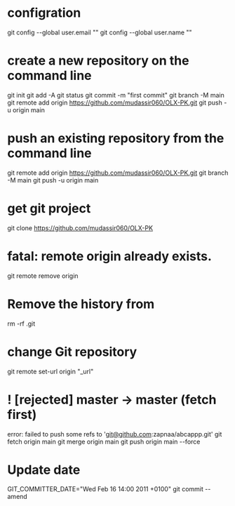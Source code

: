 # configration
git config --global user.email ""
git config --global user.name ""

# create a new repository on the command line
git init
git add -A
git status
git commit -m "first commit"
git branch -M main
git remote add origin https://github.com/mudassir060/OLX-PK.git
git push -u origin main
                
# push an existing repository from the command line

git remote add origin https://github.com/mudassir060/OLX-PK.git
git branch -M main
git push -u origin main


# get git project
git clone https://github.com/mudassir060/OLX-PK

# fatal: remote origin already exists.
git remote remove origin



# Remove the history from 
rm -rf .git

#  change Git repository
  git remote set-url origin "_url"

  
# ! [rejected]        master -> master (fetch first)
error: failed to push some refs to 'git@github.com:zapnaa/abcappp.git'
git fetch origin main
git merge origin main
git push origin main --force

# Update date
GIT_COMMITTER_DATE="Wed Feb 16 14:00 2011 +0100" git commit --amend

